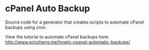 cPanel Auto Backup
==================

Source code for a generator that creates scripts to automate cPanel backups using cron.

View the tutorial to automate cPanel backups here: http://www.ericzhang.me/howto-cpanel-automatic-backups/